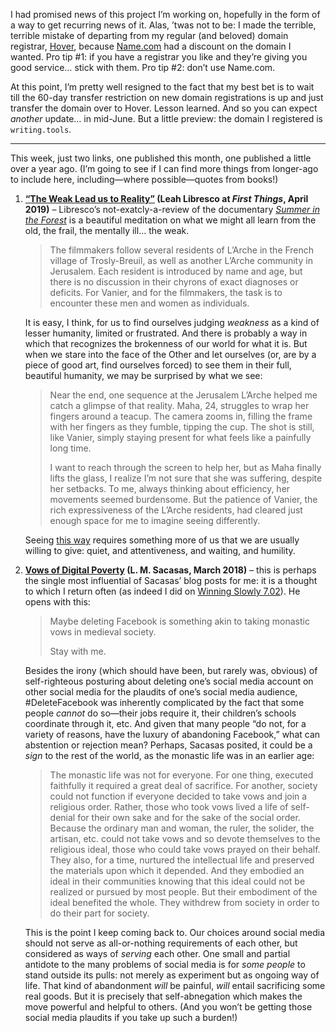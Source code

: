 I had promised news of this project I’m working on, hopefully in the form of a way to get recurring news of it. Alas, ’twas not to be: I made the terrible, terrible mistake of departing from my regular (and beloved) domain registrar, [Hover], because [Name.com] had a discount on the domain I wanted. Pro tip #1: if you have a registrar you like and they’re giving you good service… stick with them. Pro tip #2: don’t use Name.com.

At this point, I’m pretty well resigned to the fact that my best bet is to wait till the 60-day transfer restriction on new domain registrations is up and just transfer the domain over to Hover. Lesson learned. And so you can expect *another* update… in mid-June. But a little preview: the domain I registered is `writing.tools`.

[Hover]: https://www.hover.com
[Name.com]: https://www.name.com

---

This week, just two links, one published this month, one published a little over a year ago. (I’m going to see if I can find more things from longer-ago to include here, including—where possible—quotes from books!)

1.  <b>[“The Weak Lead us to Reality”][1] (Leah Libresco at <cite>First Things</cite>, April 2019)</b> – Libresco’s not-exatcly-a-review of the documentary [<cite>Summer in the Forest</cite>][documentary] is a beautiful meditation on what we might all learn from the old, the frail, the mentally ill… the weak.

    > The filmmakers follow several residents of L’Arche in the French village of Trosly-Breuil, as well as another L’Arche community in Jerusalem. Each resident is introduced by name and age, but there is no discussion in their chyrons of exact diagnoses or deficits. For Vanier, and for the filmmakers, the task is to encounter these men and women as individuals.

    It is easy, I think, for us to find ourselves judging *weakness* as a kind of lesser humanity, limited or frustrated. And there is probably a way in which that recognizes the brokenness of our world for what it is. But when we stare into the face of the Other and let ourselves (or, are by a piece of good art, find ourselves forced) to see them in their full, beautiful humanity, we may be surprised by what we see:
    
    > Near the end, one sequence at the Jerusalem L’Arche helped me catch a glimpse of that reality. Maha, 24, struggles to wrap her fingers around a teacup. The camera zooms in, filling the frame with her fingers as they fumble, tipping the cup. The shot is still, like Vanier, simply staying present for what feels like a painfully long time.
    > 
    > I want to reach through the screen to help her, but as Maha finally lifts the glass, I realize I’m not sure that she was suffering, despite her setbacks. To me, always thinking about efficiency, her movements seemed burdensome. But the patience of Vanier, the rich expressiveness of the L’Arche residents, had cleared just enough space for me to imagine seeing differently.

    Seeing [this way][1] requires something more of us that we are usually willing to give: quiet, and attentiveness, and waiting, and humility.

2.  <b>[Vows of Digital Poverty][2] (L. M. Sacasas,  March 2018)</b> – this is perhaps the single most influential of Sacasas’ blog posts for me: it is a thought to which I return often (as indeed I did on [Winning Slowly 7.02][7.02]). He opens with this:

    > Maybe deleting Facebook is something akin to taking monastic vows in medieval society.
    > 
    > Stay with me.

    Besides the irony (which should have been, but rarely was, obvious) of self-righteous posturing about deleting one’s social media account on other social media for the plaudits of one’s social media audience, #DeleteFacebook was inherently complicated by the fact that some people *cannot* do so—their jobs require it, their children’s schools coordinate through it, etc. And given that many people “do not, for a variety of reasons, have the luxury of abandoning Facebook,” what can abstention or rejection mean? Perhaps, Sacasas posited, it could be a *sign* to the rest of the world, as the monastic life was in an earlier age:
    
    > The monastic life was not for everyone. For one thing, executed faithfully it required a great deal of sacrifice. For another, society could not function if everyone decided to take vows and join a religious order. Rather, those who took vows lived a life of self-denial for their own sake and for the sake of the social order. Because the ordinary man and woman, the ruler, the solider, the artisan, etc. could not take vows and so devote themselves to the religious ideal, those who could take vows prayed on their behalf. They also, for a time, nurtured the intellectual life and preserved the materials upon which it depended. And they embodied an ideal in their communities knowing that this ideal could not be realized or pursued by most people. But their embodiment of the ideal benefited the whole. They withdrew from society in order to do their part for society.

    This is the point I keep coming back to. Our choices around social media should not serve as all-or-nothing requirements of each other, but considered as ways of *serving* each other. One small and partial antidote to the many problems of social media is for *some people* to stand outside its pulls: not merely as experiment but as ongoing way of life. That kind of abandonment *will* be painful, *will* entail sacrificing some real goods. But it is precisely that self-abnegation which makes the move powerful and helpful to others. (And you won’t be getting those social media plaudits if you take up such a burden!)

[1]: https://www.firstthings.com/web-exclusives/2018/04/the-weak-lead-us-to-reality
[documentary]: http://www.summerintheforest.com
[2]: https://thefrailestthing.com/2018/03/27/vows-of-digital-poverty/
[7.02]: https://winningslowly.org/7.02/